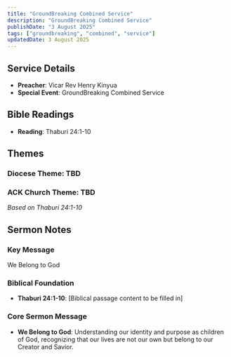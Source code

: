 ```yaml
---
title: "GroundBreaking Combined Service"
description: "GroundBreaking Combined Service"
publishDate: "3 August 2025"
tags: ["groundbreaking", "combined", "service"]
updatedDate: 3 August 2025
---
```


## Service Details
- **Preacher**: Vicar Rev Henry Kinyua
- **Special Event**: GroundBreaking Combined Service

## Bible Readings
- **Reading**: Thaburi 24:1-10

## Themes

### Diocese Theme: TBD

### ACK Church Theme: TBD
*Based on Thaburi 24:1-10*

## Sermon Notes

### Key Message
We Belong to God

### Biblical Foundation
- **Thaburi 24:1-10**: [Biblical passage content to be filled in]

### Core Sermon Message
- **We Belong to God**: Understanding our identity and purpose as children of God, recognizing that our lives are not our own but belong to our Creator and Savior. 